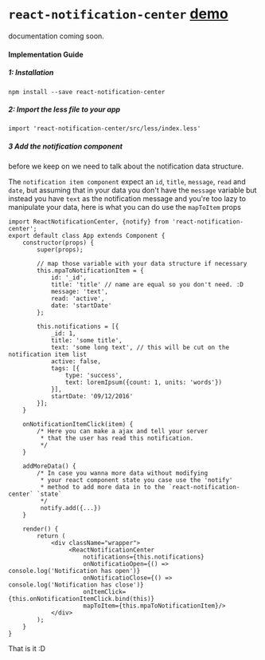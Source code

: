 # `react-notification-center` [demo](http://diegoddox.github.io/react-notification-center/)
documentation coming soon.

#### Implementation Guide

##### 1: Installation
`npm install --save react-notification-center`

##### 2: Import the less file to your app
`import 'react-notification-center/src/less/index.less'`

##### 3 Add the notification component

before we keep on we need to talk about the notification data structure.

The `notification item component` expect an `id`, `title`, `message`, `read` and `date`, but assuming that in your data you don't have the `message` variable but instead you have `text` as the notification message and you're too lazy to manipulate your data, here is what you can do use the `mapToItem` props

```
import ReactNotificationCenter, {notify} from 'react-notification-center';
export default class App extends Component {
    constructor(props) {
        super(props);
		
		// map those variable with your data structure if necessary
        this.mpaToNotificationItem = {
            id: '_id',
            title: 'title' // name are equal so you don't need. :D
            message: 'text',
            read: 'active',
            date: 'startDate'
        };

        this.notifications = [{
            _id: 1,
            title: 'some title',
            text: 'some long text', // this will be cut on the notification item list
            active: false,
            tags: [{
                type: 'success',
                text: loremIpsum({count: 1, units: 'words'})
            }],
            startDate: '09/12/2016'
        }];
    }

	onNotificationItemClick(item) {
		/* Here you can make a ajax and tell your server
         * that the user has read this notification.
		 */
	}
    
    addMoreData() {
        /* In case you wanna more data without modifying
         * your react component state you case use the 'notify'
         * method to add more data in to the `react-notification-center` `state`
		 */
         notify.add({...})
    }
    
    render() {
        return (
            <div className="wrapper">
	             <ReactNotificationCenter
	                 notifications={this.notifications}
	                 onNotificatioOpen={() => console.log('Notification has open')}
	                 onNotificatioClose={() => console.log('Notification has close')}
	                 onItemClick={this.onNotificationItemClick.bind(this)}
	                 mapToItem={this.mpaToNotificationItem}/>
            </div>
        );
    }
}
```
That is it :D
